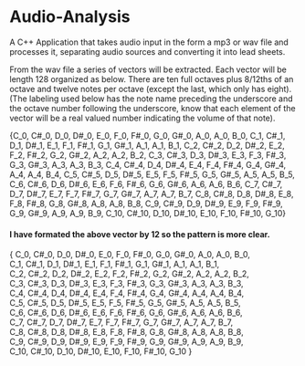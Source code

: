 # Audio-Analysis

A C++ Application that takes audio input in the form a mp3 or wav file and processes it, separating audio sources and converting it into lead sheets.



From the wav file a series of vectors will be extracted.
Each vector will be length 128 organized as below.
  There are ten full octaves plus 8/12ths of an octave and twelve notes per octave (except the last, which only has eight). 
  (The labeling used below has the note name preceding the underscore and the octave number following the underscore, know that each element of the vector will be a real valued number indicating the volume of that note).

{C_0, C#_0, D_0, D#_0, E_0, F_0, F#_0, G_0, G#_0, A_0, A_0, B_0, C_1, C#_1, D_1, D#_1, E_1, F_1, F#_1, G_1, G#_1, A_1, A_1, B_1, C_2, C#_2, D_2, D#_2, E_2, F_2, F#_2, G_2, G#_2, A_2, A_2, B_2, C_3, C#_3, D_3, D#_3, E_3, F_3, F#_3, G_3, G#_3, A_3, A_3, B_3, C_4, C#_4, D_4, D#_4, E_4, F_4, F#_4, G_4, G#_4, A_4, A_4, B_4, C_5, C#_5, D_5, D#_5, E_5, F_5, F#_5, G_5, G#_5, A_5, A_5, B_5, C_6, C#_6, D_6, D#_6, E_6, F_6, F#_6, G_6, G#_6, A_6, A_6, B_6, C_7, C#_7, D_7, D#_7, E_7, F_7, F#_7, G_7, G#_7, A_7, A_7, B_7, C_8, C#_8, D_8, D#_8, E_8, F_8, F#_8, G_8, G#_8, A_8, A_8, B_8, C_9, C#_9, D_9, D#_9, E_9, F_9, F#_9, G_9, G#_9, A_9, A_9, B_9, C_10, C#_10, D_10, D#_10, E_10, F_10, F#_10, G_10}

  #### I have formated the above vector by 12 so the pattern is more clear.
  {   C_0,		C#_0,		D_0,		D#_0,		E_0,		F_0,		F#_0,		G_0,		G#_0,		A_0,		A_0,		B_0,		
      C_1,		C#_1,		D_1,		D#_1,		E_1,		F_1,		F#_1,		G_1,		G#_1,		A_1,		A_1,		B_1,		
      C_2,		C#_2,		D_2,		D#_2,		E_2,		F_2,		F#_2,		G_2,		G#_2,		A_2,		A_2,		B_2,		
      C_3,		C#_3,		D_3,		D#_3,		E_3,		F_3,		F#_3,		G_3,		G#_3,		A_3,		A_3,		B_3,		
      C_4,		C#_4,		D_4,		D#_4,		E_4,		F_4,		F#_4,		G_4,		G#_4,		A_4,		A_4,		B_4,		
      C_5,		C#_5,		D_5,		D#_5,		E_5,		F_5,		F#_5,		G_5,		G#_5,		A_5,		A_5,		B_5,		
      C_6,		C#_6,		D_6,		D#_6,		E_6,		F_6,		F#_6,		G_6,		G#_6,		A_6,		A_6,		B_6,		
      C_7,		C#_7,		D_7,		D#_7,		E_7,		F_7,		F#_7,		G_7,		G#_7,		A_7,		A_7,		B_7,		
      C_8,		C#_8,		D_8,		D#_8,		E_8,		F_8,		F#_8,		G_8,		G#_8,		A_8,		A_8,		B_8,		
      C_9,		C#_9,		D_9,		D#_9,		E_9,		F_9,		F#_9,		G_9,		G#_9,		A_9,		A_9,		B_9,		
      C_10,		C#_10,	D_10,		D#_10,	E_10,		F_10,		F#_10,	G_10   }
